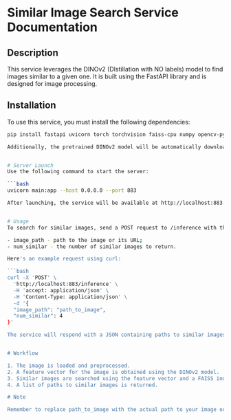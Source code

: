 # Similar Image Search Service Documentation

## Description
This service leverages the DINOv2 (DIstillation with NO labels) model to find images similar to a given one. It is built using the FastAPI library and is designed for image processing.

## Installation

To use this service, you must install the following dependencies:

```bash
pip install fastapi uvicorn torch torchvision faiss-cpu numpy opencv-python-headless pandas requests Pillow

Additionally, the pretrained DINOv2 model will be automatically downloaded upon the first run.


# Server Launch
Use the following command to start the server:

```bash
uvicorn main:app --host 0.0.0.0 --port 883

After launching, the service will be available at http://localhost:883.


# Usage
To search for similar images, send a POST request to /inference with the parameters:

- image_path - path to the image or its URL;
- num_similar - the number of similar images to return.

Here's an example request using curl:

```bash
curl -X 'POST' \
  'http://localhost:883/inference' \
  -H 'accept: application/json' \
  -H 'Content-Type: application/json' \
  -d '{
  "image_path": "path_to_image",
  "num_similar": 4
}'

The service will respond with a JSON containing paths to similar images.


# Workflow

1. The image is loaded and preprocessed.
2. A feature vector for the image is obtained using the DINOv2 model.
3. Similar images are searched using the feature vector and a FAISS index.
4. A list of paths to similar images is returned.

# Note

Remember to replace path_to_image with the actual path to your image or the image URL.

